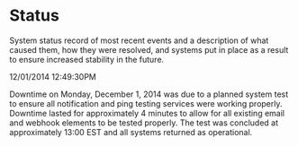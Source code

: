 # Status

System status record of most recent events and a description of what caused them, how they were resolved, and systems put in place as a result to ensure increased stability in the future.

12/01/2014 12:49:30PM

Downtime on Monday, December 1, 2014 was due to a planned system test to ensure all notification and ping testing services were working properly. Downtime lasted for approximately 4 minutes to allow for all existing email and webhook elements to be tested properly. The test was concluded at approximately 13:00 EST and all systems returned as operational.

